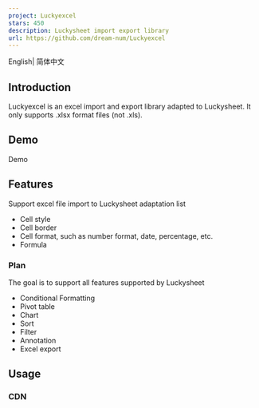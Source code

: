 ```yaml
---
project: Luckyexcel
stars: 450
description: Luckysheet import export library
url: https://github.com/dream-num/Luckyexcel
---
```


English| 简体中文

Introduction
------------

Luckyexcel is an excel import and export library adapted to Luckysheet. It only supports .xlsx format files (not .xls).

Demo
----

Demo

Features
--------

Support excel file import to Luckysheet adaptation list

-   Cell style
-   Cell border
-   Cell format, such as number format, date, percentage, etc.
-   Formula

### Plan

The goal is to support all features supported by Luckysheet

-   Conditional Formatting
-   Pivot table
-   Chart
-   Sort
-   Filter
-   Annotation
-   Excel export

Usage
-----

### CDN

<script src\="https://cdn.jsdelivr.net/npm/luckyexcel/dist/luckyexcel.umd.js"\></script\>
<script\>
    // Make sure to get the xlsx file first, and then use the global method window.LuckyExcel to convert
    LuckyExcel.transformExcelToLucky(
        file, 
        function(exportJson, luckysheetfile){
            // After obtaining the converted table data, use luckysheet to initialize or update the existing luckysheet workbook
            // Note: Luckysheet needs to introduce a dependency package and initialize the table container before it can be used
            luckysheet.create({
                container: 'luckysheet', // luckysheet is the container id
                data:exportJson.sheets,
                title:exportJson.info.name,
                userInfo:exportJson.info.name.creator
            });
        },
        function(err){
            logger.error('Import failed. Is your fail a valid xlsx?');
        });
</script\>

> Case Demo index.html shows the detailed usage

### ES and Node.js

#### Installation

npm install luckyexcel

#### ES import

import LuckyExcel from 'luckyexcel'

// After getting the xlsx file
LuckyExcel.transformExcelToLucky(data, 
    function(exportJson, luckysheetfile){
        // Get the worksheet data after conversion
    },
    function(error){
        // handle error if any thrown
    }
)

> Case luckysheet-vue

#### Node.js import

var fs \= require("fs");
var LuckyExcel \= require('luckyexcel');

// Read an xlsx file
fs.readFile("House cleaning checklist.xlsx", function(err, data) {
    if (err) throw err;

    LuckyExcel.transformExcelToLucky(data, function(exportJson, luckysheetfile){
        // Get the worksheet data after conversion
    });
    
});

> Case Luckyexcel-node

Development
-----------

### Requirements

Node.js Version >= 6

### Installation

```
npm install -g gulp-cli
npm install
```

### Development

```
npm run dev
```

### Package

```
npm run build
```

A third-party plug-in is used in the project: JSZip, thanks!

Communication
-------------

-   Any questions or suggestions are welcome to submit Issues
    
-   Gitter
    

Chinese community

Authors and acknowledgment
--------------------------

-   @wbfsa
-   @wpxp123456
-   @Dushusir
-   @xxxDeveloper

License
-------

MIT

Copyright (c) 2020-present, mengshukeji
